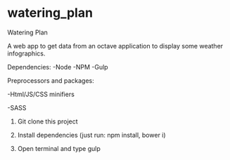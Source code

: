 # watering_plan
Watering Plan

A web app to get data from an octave application to display some weather infographics.

Dependencies:
-Node
-NPM
-Gulp

Preprocessors and packages:

-Html/JS/CSS minifiers

-SASS

1) Git clone this project

2) Install dependencies (just run: npm install, bower i)

2) Open terminal and type gulp
